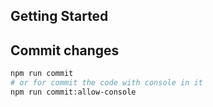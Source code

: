 ## Getting Started

## Commit changes

```bash
npm run commit
# or for commit the code with console in it
npm run commit:allow-console

```
